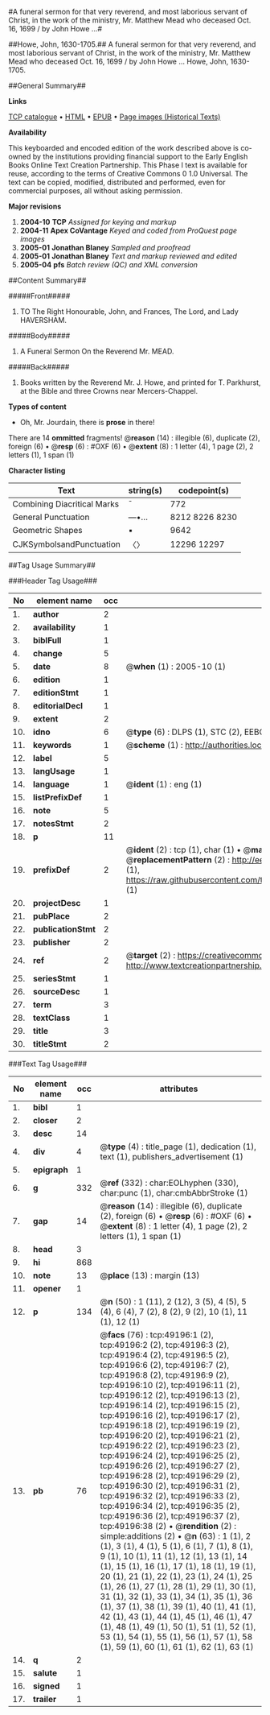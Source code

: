 #A funeral sermon for that very reverend, and most laborious servant of Christ, in the work of the ministry, Mr. Matthew Mead who deceased Oct. 16, 1699 / by John Howe ...#

##Howe, John, 1630-1705.##
A funeral sermon for that very reverend, and most laborious servant of Christ, in the work of the ministry, Mr. Matthew Mead who deceased Oct. 16, 1699 / by John Howe ...
Howe, John, 1630-1705.

##General Summary##

**Links**

[TCP catalogue](http://www.ota.ox.ac.uk/tcp/)  • 
[HTML](http://tei.it.ox.ac.uk/tcp/Texts-HTML/free/A44/A44677.html)  • 
[EPUB](http://tei.it.ox.ac.uk/tcp/Texts-EPUB/free/A44/A44677.epub) • 
[Page images (Historical Texts)](https://data.historicaltexts.jisc.ac.uk/view?pubId=eebo-11790825e&pageId=eebo-11790825e-49196-1)

**Availability**

This keyboarded and encoded edition of the
	       work described above is co-owned by the institutions
	       providing financial support to the Early English Books
	       Online Text Creation Partnership. This Phase I text is
	       available for reuse, according to the terms of Creative
	       Commons 0 1.0 Universal. The text can be copied,
	       modified, distributed and performed, even for
	       commercial purposes, all without asking permission.

**Major revisions**

1. __2004-10__ __TCP__ *Assigned for keying and markup*
1. __2004-11__ __Apex CoVantage__ *Keyed and coded from ProQuest page images*
1. __2005-01__ __Jonathan Blaney__ *Sampled and proofread*
1. __2005-01__ __Jonathan Blaney__ *Text and markup reviewed and edited*
1. __2005-04__ __pfs__ *Batch review (QC) and XML conversion*

##Content Summary##

#####Front#####

1. TO The Right Honourable,
John, and Frances, The Lord, and Lady HAVERSHAM.

#####Body#####

1. A Funeral Sermon On the Reverend Mr. MEAD.

#####Back#####

1. Books written by the Reverend Mr. J. Howe, and printed for T. Parkhurst, at the Bible and three Crowns near Mercers-Chappel.

**Types of content**

  * Oh, Mr. Jourdain, there is **prose** in there!

There are 14 **ommitted** fragments! 
 @__reason__ (14) : illegible (6), duplicate (2), foreign (6)  •  @__resp__ (6) : #OXF (6)  •  @__extent__ (8) : 1 letter (4), 1 page (2), 2 letters (1), 1 span (1)

**Character listing**


|Text|string(s)|codepoint(s)|
|---|---|---|
|Combining             Diacritical Marks|̄|772|
|General Punctuation|—•…|8212 8226 8230|
|Geometric Shapes|▪|9642|
|CJKSymbolsandPunctuation|〈〉|12296 12297|

##Tag Usage Summary##

###Header Tag Usage###

|No|element name|occ|attributes|
|---|---|---|---|
|1.|__author__|2||
|2.|__availability__|1||
|3.|__biblFull__|1||
|4.|__change__|5||
|5.|__date__|8| @__when__ (1) : 2005-10 (1)|
|6.|__edition__|1||
|7.|__editionStmt__|1||
|8.|__editorialDecl__|1||
|9.|__extent__|2||
|10.|__idno__|6| @__type__ (6) : DLPS (1), STC (2), EEBO-CITATION (1), OCLC (1), VID (1)|
|11.|__keywords__|1| @__scheme__ (1) : http://authorities.loc.gov/ (1)|
|12.|__label__|5||
|13.|__langUsage__|1||
|14.|__language__|1| @__ident__ (1) : eng (1)|
|15.|__listPrefixDef__|1||
|16.|__note__|5||
|17.|__notesStmt__|2||
|18.|__p__|11||
|19.|__prefixDef__|2| @__ident__ (2) : tcp (1), char (1)  •  @__matchPattern__ (2) : ([0-9\-]+):([0-9IVX]+) (1), (.+) (1)  •  @__replacementPattern__ (2) : http://eebo.chadwyck.com/downloadtiff?vid=$1&page=$2 (1), https://raw.githubusercontent.com/textcreationpartnership/Texts/master/tcpchars.xml#$1 (1)|
|20.|__projectDesc__|1||
|21.|__pubPlace__|2||
|22.|__publicationStmt__|2||
|23.|__publisher__|2||
|24.|__ref__|2| @__target__ (2) : https://creativecommons.org/publicdomain/zero/1.0/ (1), http://www.textcreationpartnership.org/docs/. (1)|
|25.|__seriesStmt__|1||
|26.|__sourceDesc__|1||
|27.|__term__|3||
|28.|__textClass__|1||
|29.|__title__|3||
|30.|__titleStmt__|2||


###Text Tag Usage###

|No|element name|occ|attributes|
|---|---|---|---|
|1.|__bibl__|1||
|2.|__closer__|2||
|3.|__desc__|14||
|4.|__div__|4| @__type__ (4) : title_page (1), dedication (1), text (1), publishers_advertisement (1)|
|5.|__epigraph__|1||
|6.|__g__|332| @__ref__ (332) : char:EOLhyphen (330), char:punc (1), char:cmbAbbrStroke (1)|
|7.|__gap__|14| @__reason__ (14) : illegible (6), duplicate (2), foreign (6)  •  @__resp__ (6) : #OXF (6)  •  @__extent__ (8) : 1 letter (4), 1 page (2), 2 letters (1), 1 span (1)|
|8.|__head__|3||
|9.|__hi__|868||
|10.|__note__|13| @__place__ (13) : margin (13)|
|11.|__opener__|1||
|12.|__p__|134| @__n__ (50) : 1 (11), 2 (12), 3 (5), 4 (5), 5 (4), 6 (4), 7 (2), 8 (2), 9 (2), 10 (1), 11 (1), 12 (1)|
|13.|__pb__|76| @__facs__ (76) : tcp:49196:1 (2), tcp:49196:2 (2), tcp:49196:3 (2), tcp:49196:4 (2), tcp:49196:5 (2), tcp:49196:6 (2), tcp:49196:7 (2), tcp:49196:8 (2), tcp:49196:9 (2), tcp:49196:10 (2), tcp:49196:11 (2), tcp:49196:12 (2), tcp:49196:13 (2), tcp:49196:14 (2), tcp:49196:15 (2), tcp:49196:16 (2), tcp:49196:17 (2), tcp:49196:18 (2), tcp:49196:19 (2), tcp:49196:20 (2), tcp:49196:21 (2), tcp:49196:22 (2), tcp:49196:23 (2), tcp:49196:24 (2), tcp:49196:25 (2), tcp:49196:26 (2), tcp:49196:27 (2), tcp:49196:28 (2), tcp:49196:29 (2), tcp:49196:30 (2), tcp:49196:31 (2), tcp:49196:32 (2), tcp:49196:33 (2), tcp:49196:34 (2), tcp:49196:35 (2), tcp:49196:36 (2), tcp:49196:37 (2), tcp:49196:38 (2)  •  @__rendition__ (2) : simple:additions (2)  •  @__n__ (63) : 1 (1), 2 (1), 3 (1), 4 (1), 5 (1), 6 (1), 7 (1), 8 (1), 9 (1), 10 (1), 11 (1), 12 (1), 13 (1), 14 (1), 15 (1), 16 (1), 17 (1), 18 (1), 19 (1), 20 (1), 21 (1), 22 (1), 23 (1), 24 (1), 25 (1), 26 (1), 27 (1), 28 (1), 29 (1), 30 (1), 31 (1), 32 (1), 33 (1), 34 (1), 35 (1), 36 (1), 37 (1), 38 (1), 39 (1), 40 (1), 41 (1), 42 (1), 43 (1), 44 (1), 45 (1), 46 (1), 47 (1), 48 (1), 49 (1), 50 (1), 51 (1), 52 (1), 53 (1), 54 (1), 55 (1), 56 (1), 57 (1), 58 (1), 59 (1), 60 (1), 61 (1), 62 (1), 63 (1)|
|14.|__q__|2||
|15.|__salute__|1||
|16.|__signed__|1||
|17.|__trailer__|1||
